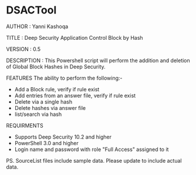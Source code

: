 # DSACTool
AUTHOR		: Yanni Kashoqa

TITLE		: Deep Security Application Control Block by Hash

VERSION		: 0.5

DESCRIPTION	: This Powershell script will perform the addition and deletion of Global Block Hashes in Deep Security.

FEATURES
The ability to perform the following:-
- Add a Block rule, verify if rule exist
- Add entries from an answer file, verify if rule exist
- Delete via a single hash
- Delete hashes via answer file
- list/search via hash

REQUIRMENTS
- Supports Deep Security 10.2 and higher
- PowerShell 3.0 and higher
- Login name and password with role "Full Access" assigned to it

PS. SourceList files include sample data.  Please update to include actual data.
